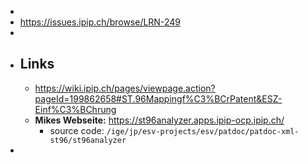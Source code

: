 -
- https://issues.ipip.ch/browse/LRN-249
-
- ## Links
	- https://wiki.ipip.ch/pages/viewpage.action?pageId=199862658#ST.96Mappingf%C3%BCrPatent&ESZ-Einf%C3%BChrung
	- **Mikes Webseite:**  https://st96analyzer.apps.ipip-ocp.ipip.ch/
		- source code: `/ige/jp/esv-projects/esv/patdoc/patdoc-xml-st96/st96analyzer`
-